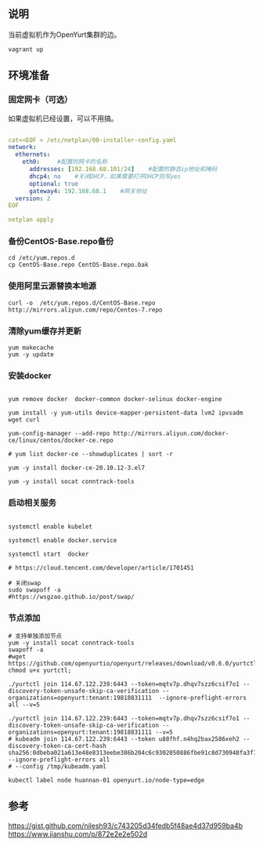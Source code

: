 
## 说明

当前虚拟机作为OpenYurt集群的边。

```shell
vagrant up
```

## 环境准备

### 固定网卡（可选）

如果虚拟机已经设置，可以不用搞。

```yaml

cat<<EOF > /etc/netplan/00-installer-config.yaml
network:
  ethernets:
    eth0:     #配置的网卡的名称
      addresses: [192.168.68.101/24]    #配置的静态ip地址和掩码
      dhcp4: no    #关闭DHCP，如果需要打开DHCP则写yes
      optional: true
      gateway4: 192.168.68.1    #网关地址
  version: 2
EOF

netplan apply

```

### 备份CentOS-Base.repo备份

```shell
cd /etc/yum.repos.d
cp CentOS-Base.repo CentOS-Base.repo.bak
```

### 使用阿里云源替换本地源

```shell
curl -o  /etc/yum.repos.d/CentOS-Base.repo http://mirrors.aliyun.com/repo/Centos-7.repo
```

### 清除yum缓存并更新

```shell
yum makecache
yum -y update
```

### 安装docker

```shell

yum remove docker  docker-common docker-selinux docker-engine

yum install -y yum-utils device-mapper-persistent-data lvm2 ipvsadm wget curl

yum-config-manager --add-repo http://mirrors.aliyun.com/docker-ce/linux/centos/docker-ce.repo

# yum list docker-ce --showduplicates | sort -r

yum -y install docker-ce-20.10.12-3.el7

yum -y install socat conntrack-tools

```

### 启动相关服务
```shell

systemctl enable kubelet

systemctl enable docker.service

systemctl start  docker

# https://cloud.tencent.com/developer/article/1701451

# 关闭swap
sudo swapoff -a
#https://wsgzao.github.io/post/swap/
```


### 节点添加

```shell
# 支持单独添加节点
yum -y install socat conntrack-tools
swapoff -a
#wget https://github.com/openyurtio/openyurt/releases/download/v0.6.0/yurtctl; chmod u+x yurtctl;

./yurtctl join 114.67.122.239:6443 --token=mqtv7p.dhqv7szz6csif7o1 --discovery-token-unsafe-skip-ca-verification --organizations=openyurt:tenant:19818831111  --ignore-preflight-errors all --v=5

./yurtctl join 114.67.122.239:6443 --token=mqtv7p.dhqv7szz6csif7o1 --discovery-token-unsafe-skip-ca-verification --organizations=openyurt:tenant:19818831111 --v=5
# kubeadm join 114.67.122.239:6443 --token u88fhf.n4hq2bax2586xeh2 --discovery-token-ca-cert-hash sha256:0dbeba021a613e48e8313eebe386b204c6c9302050886fbe91c8d730948fa3f7  --ignore-preflight-errors all 
# --config /tmp/kubeadm.yaml
```


```shell
kubectl label node huannan-01 openyurt.io/node-type=edge
```

## 参考

https://gist.github.com/nilesh93/c743205d34fedb5f48ae4d37d959ba4b
https://www.jianshu.com/p/872e2e2e502d